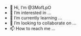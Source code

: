 - 👋 Hi, I’m @3MofLpO
- 👀 I’m interested in ...
- 🌱 I’m currently learning ...
- 💞️ I’m looking to collaborate on ...
- 📫 How to reach me ...

<!---
3MofLpO/3MofLpO is a ✨ special ✨ repository because its `README.md` (this file) appears on your GitHub profile.
You can click the Preview link to take a look at your changes.
--->
